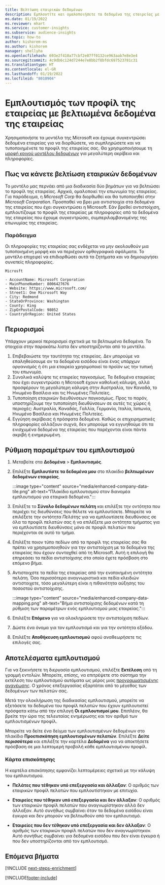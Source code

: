 ```yaml
---
title: Βελτίωση εταιρικών δεδομένων
description: Εμπλουτίτε και ομαλοποιήσετε τα δεδομένα της εταιρείας με τα μοντέλα της Microsoft.
ms.date: 01/19/2022
ms.reviewer: mhart
ms.service: customer-insights
ms.subservice: audience-insights
ms.topic: how-to
author: kishorem-ms
ms.author: kishorem
manager: shellyha
ms.openlocfilehash: 693e2f410a77cbf2e87ff0132ce963aab7e8e3e4
ms.sourcegitcommit: 4c9db6c124d7244e7e8bb2f8bfdc697523781c31
ms.translationtype: HT
ms.contentlocale: el-GR
ms.lasthandoff: 01/19/2022
ms.locfileid: "8010904"
---
```

# <a name="enrichment-of-company-profiles-with-enhanced-company-data"></a>Εμπλουτισμός των προφίλ της εταιρείας με βελτιωμένα δεδομένα της εταιρείας

Χρησιμοποιήστε τα μοντέλα της Microsoft και έχουμε συγκεντρώσει δεδομένα εταιρείας για να διορθώσετε, να συμπληρώσετε και να τυποποιημένετε τα προφίλ της εταιρείας σας. Θα χρησιμοποιήσουμε τη [μορφή κοινού μοντέλου δεδομένων](/common-data-model/schema/core/applicationcommon/account) για μεγαλύτερη ακρίβεια και πληροφορίες.

## <a name="how-we-enhance-company-data"></a>Πως να κάνετε βελτίωση εταιρικών δεδομένων

Το μοντέλο μας περνάει από μια διαδικασία δύο βημάτων για να βελτιώσει το προφίλ της εταιρείας. Αρχικά, ομαλοποιεί την επωνυμία της εταιρείας. Για παράδειγμα, η *Microsoft Corp* θα διορθωθεί και θα τυποποιηθεί στην *Microsoft Corporation*. Προσπαθεί να βρει μια αντιστοιχία στα δεδομένα της εταιρείας που έχει συγκεντρώσει η Microsoft. Εάν βρεθεί αντιστοίχιση, εμπλουτίζουμε το προφίλ της εταιρείας με πληροφορίες από τα δεδομένα της εταιρείας που έχουμε συγκεντρώσει, συμπεριλαμβανομένης της επωνυμίας της εταιρείας.


### <a name="example"></a>Παράδειγμα

Οι πληροφορίες της εταιρείας σας ενδέχεται να μην ακολουθούν μια τυποποιημένη μορφή και να περιέχουν ορθογραφικά σφάλματα. Το μοντέλο επιχειρεί να επιδιορθώσει αυτά τα ζητήματα και να δημιουργήσει συνεπείς πληροφορίες.

```Input
Microsft
```

```Output
- AccountName: Microsoft Corporation
- MainPhoneNumber: 8006427676
- Website: https://www.microsoft.com/
- Street1: One Microsoft Way
- City: Redmond
- StateOrProvince: Washington
- County: King
- ZipOrPostalCode: 98052
- CountryOrRegion: United States
```

## <a name="limitations"></a>Περιορισμοί

Υπάρχουν μερικοί περιορισμοί σχετικά με τα βελτιωμένα δεδομένα. Τα στοιχεία στην παρακάτω λίστα δεν υποστηρίζονται από το μοντέλο.

1.  Επιβεβαιώστε την ταυτότητα της εταιρείας. Δεν μπορούμε να επαληθεύσουμε αν τα δεδομένα εισόδου είναι ένας υπάρχων οργανισμός ή ότι μια εταιρεία χρησιμοποιεί το προϊόν ως την τυπική του επωνυμία.
2.  Συνολικά καλύψτε τις εταιρείες παγκοσμίως. Τα δεδομένα εταιρείας που έχει συγκεντρώσει η Microsoft έχουν καθολική κάλυψη, αλλά προσφέρουν τη μεγαλύτερη κάλυψη στην Αυστραλία, τον Καναδά, το Ηνωμένο Βασίλειο και τις Ηνωμένες Πολιτείες.
3.  Τυποποίηση εταιρικών διευθύνσεων παγκοσμίως. Προς το παρόν, υποστηρίζουμε την τυποποίηση διευθύνσεων σε αυτές τις χώρες ή περιοχές: Αυστραλία, Καναδάς, Γαλλία, Γερμανία, Ιταλία, Ιαπωνία, Ηνωμένο Βασίλειο και Ηνωμένες Πολιτείες.
4.  Εγγύηση ακρίβειας ή πρόσφατα δεδομένα. Καθώς οι επιχειρηματικές πληροφορίες αλλάζουν συχνά, δεν μπορούμε να εγγυηθούμε ότι τα ενισχυμένα δεδομένα της εταιρείας που παρέχονται είναι πάντα ακριβή ή ενημερωμένη.

## <a name="configure-the-enrichment"></a>Ρύθμιση παραμέτρων του εμπλουτισμού

1. Μεταβείτε στα **Δεδομένα** > **Εμπλουτισμός**.

1. Επιλέξτε **Εμπλουτίστε τα δεδομένα μου** στο πλακίδιο **βελτιωμένων δεδομένων εταιρείας**.

   :::image type="content" source="media/enhanced-company-data-tile.png" alt-text="Πλακίδιο εμπλουτισμού στον διανομέα εμπλουτισμού για εταιρικά δεδομένα.":::

1. Επιλέξτε το **Σύνολο δεδομένων πελάτη** και επιλέξτε την οντότητα που περιέχει τις διευθύνσεις που θέλετε να εμπλουτίσετε. Μπορείτε να επιλέξετε την οντότητα *Πελάτης* για να εμπλουτίσετε διευθύνσεις σε όλα τα προφίλ πελατών σας ή να επιλέξετε μια οντότητα τμήματος για να εμπλουτίσετε διευθύνσεις μόνο σε προφίλ πελατών που περιέχονται σε αυτό το τμήμα.

1. Επιλέξτε ποιον τύπο πεδίων από τα προφίλ της εταιρείας σας θα πρέπει να χρησιμοποιηθούν για την αντιστοίχιση με τα δεδομένα της εταιρείας που έχουν συνταχθεί από τη Microsoft. Αυτή η επιλογή θα επηρεάσει τα πεδία αντιστοίχισης στα οποία έχετε πρόσβαση στο επόμενο βήμα.

1.  Αντιστοιχστε τα πεδία της εταιρείας από την ενοποιημένη οντότητα πελάτη. Όσο περισσότερα αναγνωριστικά και πεδία κλειδιών αντιστοιχετε, τόσο μεγαλύτερη είναι η πιθανότητα αύξησης του ποσοστού αντιστοίχισης.

    :::image type="content" source="media/enhanced-company-data-mapping.png" alt-text="Βήμα αντιστοίχισης δεδομένων κατά τη ρύθμιση των παραμέτρων ενός εμπλουτισμού μιας εταιρείας.":::

1. Επιλέξτε **Επόμενο** για να ολοκληρώσετε την αντιστοίχιση πεδίων.

1. Δώστε ένα όνομα για τον εμπλουτισμό και για την οντότητα εξόδου.

1. Επιλέξτε **Αποθήκευση εμπλουτισμού** αφού αναθεωρήσετε τις επιλογές σας.

## <a name="enrichment-results"></a>Αποτελέσματα εμπλουτισμού

Για να ξεκινήσετε τη διεργασία εμπλουτισμού, επιλέξτε **Εκτέλεση** από τη γραμμή εντολών. Μπορείτε, επίσης, να επιτρέψετε στο σύστημα την εκτέλεση του εμπλουτισμού αυτόματα ως μέρος μιας [προγραμματισμένης ανανέωσης](system.md#schedule-tab). Ο χρόνος επεξεργασίας εξαρτάται από το μέγεθος των δεδομένων των πελατών σας.

Μετά την ολοκλήρωση της διαδικασίας εμπλουτισμού, μπορείτε να εξετάσετε τα δεδομένα του προφίλ πελατών που έχουν εμπλουτιστεί πρόσφατα κάτω από την επιλογή **Οι εμπλουτισμοί μου**. Επιπλέον, θα βρείτε την ώρα της τελευταίας ενημέρωσης και τον αριθμό των εμπλουτισμένων προφίλ.

Μπορείτε να δείτε ένα δείγμα των εμπλουτισμένων δεδομένων στο πλακίδιο **Προεπισκόπηση εμπλουτισμένων πελατών**. Επιλέξτε **Δείτε περισσότερα** και επιλέξτε την καρτέλα **Δεδομένα** για να αποκτήσετε πρόσβαση σε μια λεπτομερή προβολή κάθε εμπλουτισμένου προφίλ.

### <a name="overview-card"></a>Κάρτα επισκόπησης

Η καρτέλα επισκόπησης εμφανίζει λεπτομέρειες σχετικά με την κάλυψη του εμπλουτισμού. 

* **Πελάτες που τέθηκαν υπό επεξεργασία και άλλαξαν**: Ο αριθμός των εταιρικών προφίλ πελατών που εμπλουτίστηκαν με επιτυχία.

* **Εταιρείες που τέθηκαν υπό επεξεργασία και δεν άλλαξαν**: Ο αριθμός των εταιρικών προφίλ πελατών που αναγνωρίστηκαν αλλά δεν άλλαξαν. Αυτό συνήθως συμβαίνει όταν τα δεδομένα εισόδου είναι έγκυρα και δεν μπορούν να βελτιωθούν από τον εμπλουτισμό.

* **Εταιρείες που δεν τέθηκαν υπό επεξεργασία και δεν άλλαξαν**: Ο αριθμός των εταιρικών προφίλ πελατών που δεν αναγνωρίστηκαν. Αυτό συνήθως συμβαίνει για δεδομένα εισόδου που δεν είναι έγκυρα ή που δεν υποστηρίζονται από τον εμπλουτισμό.

## <a name="next-steps"></a>Επόμενα βήματα

[!INCLUDE [next-steps-enrichment](../includes/next-steps-enrichment.md)]

[!INCLUDE[footer-include](../includes/footer-banner.md)]
